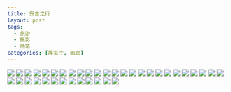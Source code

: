 ```yaml
---
title: 安吉之行
layout: post
tags:
  - 旅游
  - 摄影
  - 随笔
categories: [展览厅, 画廊]
---
```

![](https://pic.amzcd.top/IMG_9974.JPG)
![](https://pic.amzcd.top/IMG_9971.JPG)
![](https://pic.amzcd.top/IMG_9970.JPG)
![](https://pic.amzcd.top/IMG_9968.JPG)
![](https://pic.amzcd.top/IMG_0025.JPG)
![](https://pic.amzcd.top/IMG_0023.JPG)
![](https://pic.amzcd.top/IMG_0022.JPG)
![](https://pic.amzcd.top/IMG_0021.JPG)
![](https://pic.amzcd.top/IMG_0019.JPG)
![](https://pic.amzcd.top/IMG_0018.JPG)
![](https://pic.amzcd.top/IMG_0017.JPG)
![](https://pic.amzcd.top/IMG_0016.JPG)
![](https://pic.amzcd.top/IMG_0014.JPG)
![](https://pic.amzcd.top/IMG_0012.JPG)
![](https://pic.amzcd.top/IMG_0011.JPG)
![](https://pic.amzcd.top/IMG_0010.JPG)
![](https://pic.amzcd.top/IMG_0008.JPG)
![](https://pic.amzcd.top/IMG_0007.JPG)
![](https://pic.amzcd.top/IMG_0006.JPG)
![](https://pic.amzcd.top/IMG_0002.JPG)
![](https://pic.amzcd.top/IMG_0001.JPG)
![](https://pic.amzcd.top/LUYC5132.JPG)
![](https://pic.amzcd.top/IMG_9997.JPG)
![](https://pic.amzcd.top/IMG_9995.JPG)
![](https://pic.amzcd.top/IMG_9990.JPG)
![](https://pic.amzcd.top/IMG_9989.JPG)
![](https://pic.amzcd.top/IMG_9986.JPG)
![](https://pic.amzcd.top/IMG_9981.JPG)
![](https://pic.amzcd.top/IMG_9978.JPG)
![](https://pic.amzcd.top/IMG_9976.JPG)
![](https://pic.amzcd.top/VKEF0490.JPG)
![](https://pic.amzcd.top/UCZG8140.JPG)
![](https://pic.amzcd.top/SSAP0615.JPG)
![](https://pic.amzcd.top/NRYO3111.JPG)
![](https://pic.amzcd.top/JPRO0372.JPG)
![](https://pic.amzcd.top/IMG_9928.JPG)
![](https://pic.amzcd.top/GWMS6107.JPG)
![](https://pic.amzcd.top/FXPU9680.JPG)